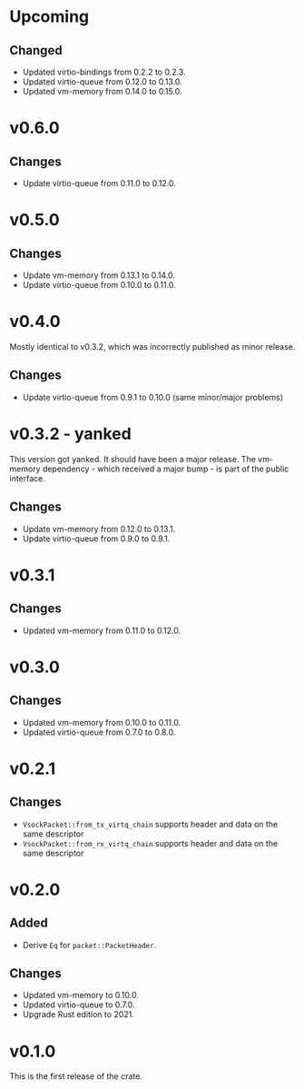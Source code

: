 # Upcoming

## Changed

- Updated virtio-bindings from 0.2.2 to 0.2.3.
- Updated virtio-queue from 0.12.0 to 0.13.0.
- Updated vm-memory from 0.14.0 to 0.15.0.

# v0.6.0

## Changes

- Update virtio-queue from 0.11.0 to 0.12.0.

# v0.5.0

## Changes

- Update vm-memory from 0.13.1 to 0.14.0.
- Update virtio-queue from 0.10.0 to 0.11.0.

# v0.4.0

Mostly identical to v0.3.2, which was incorrectly published as minor release.

## Changes

- Update virtio-queue from 0.9.1 to 0.10.0 (same minor/major problems)

# v0.3.2 - yanked

This version got yanked. It should have been a major release. The vm-memory
dependency - which received a major bump - is part of the public interface.

## Changes

- Update vm-memory from 0.12.0 to 0.13.1.
- Update virtio-queue from 0.9.0 to 0.9.1.

# v0.3.1

## Changes

- Updated vm-memory from 0.11.0 to 0.12.0.

# v0.3.0

## Changes

- Updated vm-memory from 0.10.0 to 0.11.0.
- Updated virtio-queue from 0.7.0 to 0.8.0.

# v0.2.1

## Changes

- `VsockPacket::from_tx_virtq_chain` supports header and data on the same descriptor
- `VsockPacket::from_rx_virtq_chain` supports header and data on the same descriptor

# v0.2.0

## Added

- Derive `Eq` for `packet::PacketHeader`.

## Changes

- Updated vm-memory to 0.10.0.
- Updated virtio-queue to 0.7.0.
- Upgrade Rust edition to 2021.

# v0.1.0

This is the first release of the crate.
